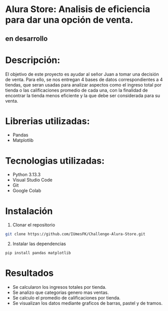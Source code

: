 # Alura Store: Analisis de eficiencia para dar una opción de venta.


## en desarrollo

# Descripción:

El objetivo de este proyecto es ayudar al señor Juan a tomar una decisión de venta. Para ello, se nos entregan 4 bases de datos correspondientes a 4 tiendas, 
que seran usadas para analizar aspectos como el ingreso total por tienda o las calificaciones promedio de cada una, con la finalidad de encontrar la tienda menos eficiente y la que debe ser considerada para su venta.

# Librerias utilizadas:

* Pandas
* Matplotlib

# Tecnologias utilizadas:

* Python 3.13.3
* Visual Studio Code
* Git
* Google Colab

# Instalación

1. Clonar el repositorio

```bash
git clone https://github.com/IUmesFK/Challenge-Alura-Store.git
```

2. Instalar las dependencias

```bash
pip install pandas matplotlib
```

# Resultados
* Se calcularon los ingresos totales por tienda.
* Se analizo que categorias genero mas ventas.
* Se calculo el promedio de calificaciones por tienda.
* Se visualizan los datos mediante graficos de barras, pastel y de tramos.

